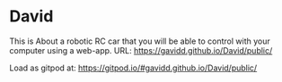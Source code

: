 # David

This is About a robotic RC car that you will be able to control with your computer using a web-app.
URL: https://gavidd.github.io/David/public/

Load as gitpod at: https://gitpod.io/#gavidd.github.io/David/public/
